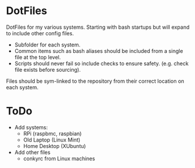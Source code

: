 # DotFiles

DotFiles for my various systems.  Starting with bash startups but will expand to include other config files.

* Subfolder for each system. 
* Common items such as bash aliases should be included from a single file at the top level.
* Scripts should never fail so include checks to ensure safety. (e.g. check file exists before sourcing).

Files should be sym-linked to the repository from their correct location on each system.

# ToDo

* Add systems:
	* RPi (raspbmc, raspbian)
	* Old Laptop (Linux Mint) 
	* Home Desktop (XUbuntu)
* Add other files
	* conkyrc from Linux machines
	

